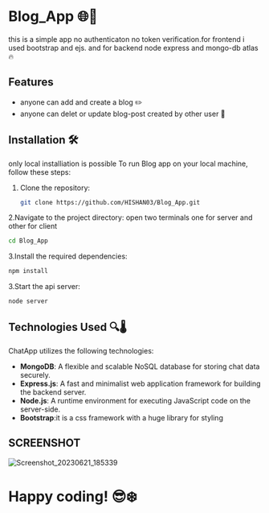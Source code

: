 # Blog_App 🌐📝

this is a simple app no authenticaton no token verification.for frontend i used bootstrap and ejs.
and for backend node express and mongo-db atlas 🔥

## Features 
- anyone can add and create a blog ✏️
- anyone can delet or update blog-post created by other user 📸

## Installation 🛠
only local installiation is possible
To run Blog app on your local machine, follow these steps:

1. Clone the repository:

   ```bash
   git clone https://github.com/HISHAN03/Blog_App.git
   ```
2.Navigate to the project directory: open two terminals one for server and other for client 
   ```bash
   cd Blog_App
   ```
3.Install the required dependencies:
```bash
npm install
```
3.Start the api server:
```bash
node server
```
## Technologies Used 🔍🌡️ 

ChatApp utilizes the following technologies:

- **MongoDB**: A flexible and scalable NoSQL database for storing chat data securely.
- **Express.js**: A fast and minimalist web application framework for building the backend server.
- **Node.js**: A runtime environment for executing JavaScript code on the server-side.
- **Bootstrap**:it is a css framework with a huge library for styling 

## SCREENSHOT
![Screenshot_20230621_185339](https://github.com/HISHAN03/Blog_App/assets/108483712/24cbe70b-fd60-4c19-990e-59befc7537fc)


# Happy coding! 😎❄️

